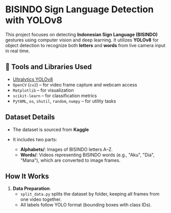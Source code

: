 # BISINDO Sign Language Detection with YOLOv8

This project focuses on detecting **Indonesian Sign Language (BISINDO)** gestures using computer vision and deep learning. It utilizes **YOLOv8** for object detection to recognize both **letters** and **words** from live camera input in real time.

## 🧰 Tools and Libraries Used

- [Ultralytics YOLOv8](https://github.com/ultralytics/ultralytics)
- `OpenCV` (`cv2`) – for video frame capture and webcam access
- `Matplotlib` – for visualization
- `scikit-learn` – for classification metrics
- `PyYAML`, `os`, `shutil`, `random`, `numpy` – for utility tasks

## Dataset Details

- The dataset is sourced from **Kaggle**

- It includes two parts:
  - **Alphabets/**: Images of BISINDO letters A–Z.
  - **Words/**: Videos representing BISINDO words (e.g., "Aku", "Dia", "Mana"), which are converted to image frames.

## How It Works

1. **Data Preparation**:
   - `split_data.py` splits the dataset by folder, keeping all frames from one video together.
   - All labels follow YOLO format (bounding boxes with class IDs).
